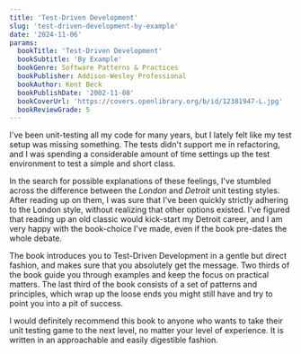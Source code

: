```yaml
---
title: 'Test-Driven Development'
slug: 'test-driven-development-by-example'
date: '2024-11-06'
params:
  bookTitle: 'Test-Driven Development'
  bookSubtitle: 'By Example'
  bookGenre: Software Patterns & Practices
  bookPublisher: Addison-Wesley Professional
  bookAuthor: Kent Beck
  bookPublishDate: '2002-11-08'
  bookCoverUrl: 'https://covers.openlibrary.org/b/id/12381947-L.jpg'
  bookReviewGrade: 5
---
```


I've been unit-testing all my code for many years, but I lately felt like my test setup was missing something. The tests didn't support me in refactoring, and I was spending a considerable amount of time settings up the test environment to test a simple and short class.

In the search for possible explanations of these feelings, I've stumbled across the difference between the _London_ and _Detroit_ unit testing styles. After reading up on them, I was sure that I've been quickly strictly adhering to the London style, without realizing that other options existed. I've figured that reading up an old classic would kick-start my Detroit career, and I am very happy with the book-choice I've made, even if the book pre-dates the whole debate.

The book introduces you to Test-Driven Development in a gentle but direct fashion, and makes sure that you absolutely get the message. Two thirds of the book guide you through examples and keep the focus on practical matters. The last third of the book consists of a set of patterns and principles, which wrap up the loose ends you might still have and try to point you into a pit of success.

I would definitely recommend this book to anyone who wants to take their unit testing game to the next level, no matter your level of experience. It is written in an approachable and easily digestible fashion.
